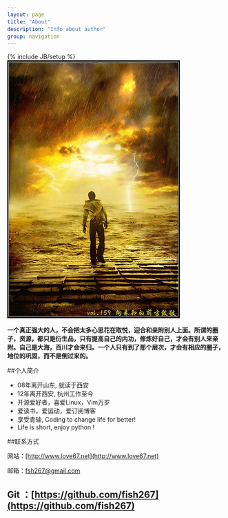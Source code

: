 ```yaml
---
layout: page
title: "About"
description: "Info about author"
group: navigation
---
```

{% include JB/setup %}
![](https://github.com/fish267/fish267.github.com/raw/master/assets/images/face.jpg)


<b>一个真正强大的人，不会把太多心思花在取悦，迎合和亲附别人上面。所谓的圈子，资源，都只是衍生品，只有提高自己的内功，修炼好自己，才会有别人来亲附。自己是大海，百川才会来归。一个人只有到了那个层次，才会有相应的圈子，地位的巩固，而不是倒过来的。</b>

##个人简介

+ 08年离开山东, 就读于西安
+ 12年离开西安, 杭州工作至今
+ 开源爱好者，喜爱Linux，Vim万岁
+ 爱读书，爱运动，爱订阅博客
+ 享受青轴, Coding to change life for better!
+ Life is short, enjoy python !

##联系方式

网站：[http://www.love67.net](http://www.love67.net)

邮箱：[fsh267@gmail.com](mailto:'fsh67@gmail.com')
	
Git ：[https://github.com/fish267](https://github.com/fish267)
----

